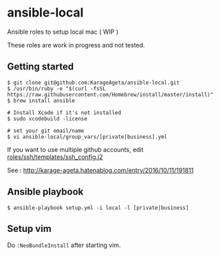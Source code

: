 ansible-local
===
Ansible roles to setup local mac ( WIP )

These roles are work in progress and not tested.

## Getting started
```
$ git clone git@github.com:KarageAgeta/ansible-local.git
$ /usr/bin/ruby -e "$(curl -fsSL https://raw.githubusercontent.com/Homebrew/install/master/install)"
$ brew install ansible

# Install Xcode if it's not installed
$ sudo xcodebuild -license

# set your git email/name
$ vi ansible-local/group_vars/[private|business].yml
```

If you want to use multiple github accounts, edit [roles/ssh/templates/ssh_config.j2](https://github.com/KarageAgeta/ansible-local/roles/ssh/templates/ssh_config.j2
)

See : http://karage-ageta.hatenablog.com/entry/2016/10/11/191811

## Ansible playbook
```
$ ansible-playbook setup.yml -i local -l [private|business]
```

## Setup vim
Do ` :NeoBundleInstall ` after starting vim.
